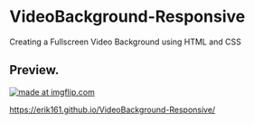 # VideoBackground-Responsive
Creating a Fullscreen Video Background using HTML and CSS 

## Preview.

<a href="https://imgflip.com/gif/2yaonz"><img src="https://i.imgflip.com/2yaonz.gif" title="made at imgflip.com"/></a>

https://erik161.github.io/VideoBackground-Responsive/
